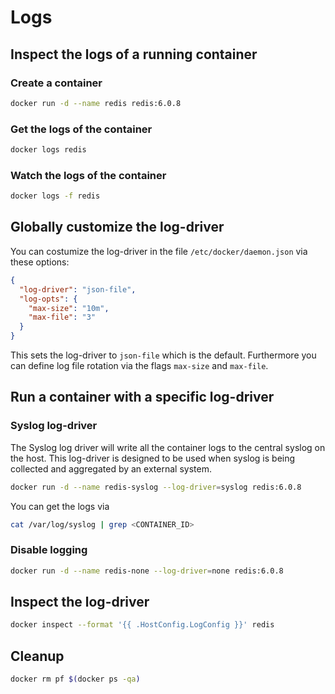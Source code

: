 # Logs

## Inspect the logs of a running container

### Create a container
```bash
docker run -d --name redis redis:6.0.8
```

### Get the logs of the container

```bash
docker logs redis
```

### Watch the logs of the container

```bash
docker logs -f redis
```

## Globally customize the log-driver 

You can costumize the log-driver in the file `/etc/docker/daemon.json` via these options:

```json
{
  "log-driver": "json-file",
  "log-opts": {
    "max-size": "10m",
    "max-file": "3" 
  }
}
```

This sets the log-driver to `json-file` which is the default. Furthermore you can define log file rotation via the flags `max-size` and `max-file`.

## Run a container with a specific log-driver

### Syslog log-driver

The Syslog log driver will write all the container logs to the central syslog on 
the host. This log-driver is designed to be used when syslog is being collected and 
aggregated by an external system.

```bash
docker run -d --name redis-syslog --log-driver=syslog redis:6.0.8
```

You can get the logs via
```bash
cat /var/log/syslog | grep <CONTAINER_ID>
```

### Disable logging

```bash
docker run -d --name redis-none --log-driver=none redis:6.0.8
```

## Inspect the log-driver

```bash
docker inspect --format '{{ .HostConfig.LogConfig }}' redis
```

## Cleanup

```bash
docker rm pf $(docker ps -qa)
```
